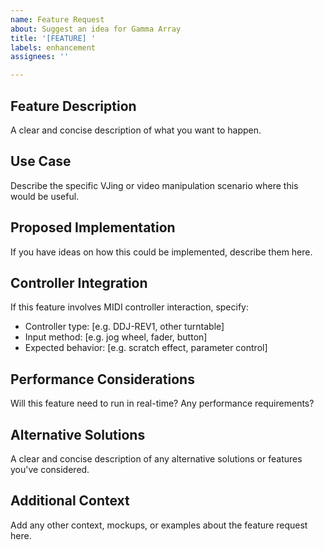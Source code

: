 ```yaml
---
name: Feature Request
about: Suggest an idea for Gamma Array
title: '[FEATURE] '
labels: enhancement
assignees: ''

---
```


## Feature Description
A clear and concise description of what you want to happen.

## Use Case
Describe the specific VJing or video manipulation scenario where this would be useful.

## Proposed Implementation
If you have ideas on how this could be implemented, describe them here.

## Controller Integration
If this feature involves MIDI controller interaction, specify:
- Controller type: [e.g. DDJ-REV1, other turntable]
- Input method: [e.g. jog wheel, fader, button]
- Expected behavior: [e.g. scratch effect, parameter control]

## Performance Considerations
Will this feature need to run in real-time? Any performance requirements?

## Alternative Solutions
A clear and concise description of any alternative solutions or features you've considered.

## Additional Context
Add any other context, mockups, or examples about the feature request here.